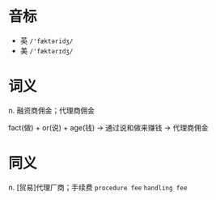 # 音标

- 英 `/'fæktəridʒ/`
- 美 `/'fæktərɪdʒ/`

# 词义

n. 融资商佣金；代理商佣金




fact(做) + or(说) + age(钱) → 通过说和做来赚钱 → 代理商佣金

# 同义

n. [贸易]代理厂商；手续费
`procedure fee` `handling fee`

